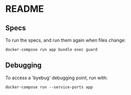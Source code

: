 # README

## Specs

To run the specs, and run them again when files change:

```
docker-compose run app bundle exec guard
```

## Debugging

To access a 'byebug' debugging point, run with:

```
docker-compose run --service-ports app
```
